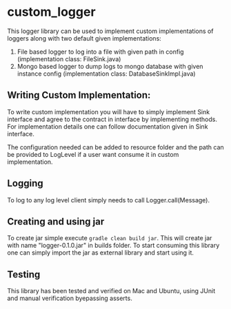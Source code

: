 # custom_logger

This logger library can be used to implement custom implementations of loggers along with two default given implementations:
1. File based logger to log into a file with given path in config (implementation class: FileSink.java)
2. Mongo based logger to dump logs to mongo database with given instance config (implementation class: DatabaseSinkImpl.java)

## Writing Custom Implementation:
To write custom implementation you will have to simply implement Sink interface and agree to the contract in interface by
implementing methods. For implementation details one can follow documentation given in Sink interface.

The configuration needed can be added to resource folder and the path can be provided to LogLevel if a user want consume it
in custom implementation.

## Logging
To log to any log level client simply needs to call Logger.call(Message).

## Creating and using jar
To create jar simple execute `gradle clean build jar`. This will create jar with name "logger-0.1.0.jar" in builds folder.
To start consuming this library one can simply import the jar as external library and start using it.

## Testing
This library has been tested and verified on Mac and Ubuntu, using JUnit and manual verification byepassing asserts.
